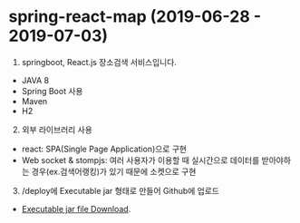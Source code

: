 # spring-react-map (2019-06-28 - 2019-07-03)

1. springboot, React.js 장소검색 서비스입니다.
- JAVA 8
- Spring Boot 사용
- Maven
- H2

2. 외부 라이브러리 사용
- react: SPA(Single Page Application)으로 구현
- Web socket & stompjs: 여러 사용자가 이용할 때 실시간으로 데이터를 받아야하는 경우(ex.검색어랭킹)가 있기 때문에 소켓으로 구현

3. /deploy에 Executable jar 형태로 만들어 Github에 업로드
- [Executable jar file Download](https://github.com/dazzul94/spring-react-map/raw/master/deploy/spring-react-map-0.0.1-SNAPSHOT.jar).
